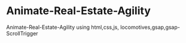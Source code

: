 # Animate-Real-Estate-Agility
Animate-Real-Estate-Agility using html,css,js, locomotives,gsap,gsap-ScrollTrigger
